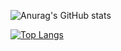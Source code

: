 
![Anurag's GitHub stats](https://github-readme-stats.vercel.app/api?username=anuraghazra&theme=algolia&show_icons=true)



[![Top Langs](https://github-readme-stats.vercel.app/api/top-langs/?username=anuraghazra&layout=compact)](https://github.com/anuraghazra/github-readme-stats)
